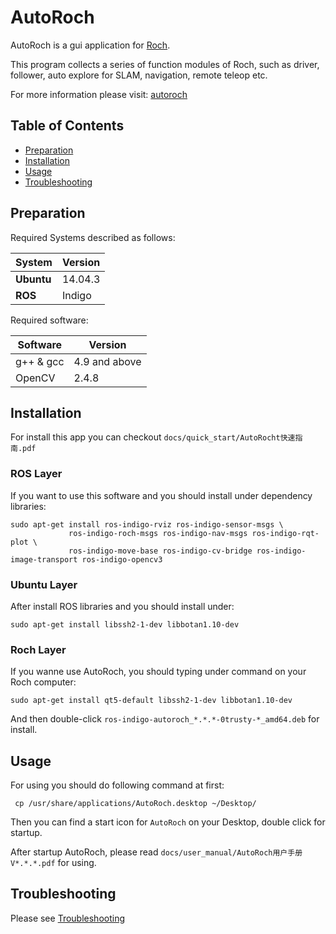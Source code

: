 # AutoRoch

AutoRoch is a gui application for [Roch](http://wiki.ros.org/Robots/Roch).

This program collects a series of function modules of Roch, such as driver, follower, auto explore for SLAM, navigation, remote teleop etc. 

For more information please visit: [autoroch](http://wiki.ros.org/autoroch)

## Table of Contents
* [Preparation](#preparation)
* [Installation](#installation)
* [Usage](#usage)
* [Troubleshooting](#troubleshooting)

## Preparation

Required Systems described as follows:

System | Version | 
---------------- | ----------------- | 
**Ubuntu** | 14.04.3 |
**ROS** | Indigo |

Required software:

Software  | Version  |
--------- | -------- |
g++ & gcc | 4.9 and above |
OpenCV | 2.4.8 |

## Installation

For install this app you can checkout ```docs/quick_start/AutoRocht快速指南.pdf```

### ROS Layer

If you want to use this software and you should install under dependency libraries:
```
sudo apt-get install ros-indigo-rviz ros-indigo-sensor-msgs \
             ros-indigo-roch-msgs ros-indigo-nav-msgs ros-indigo-rqt-plot \
             ros-indigo-move-base ros-indigo-cv-bridge ros-indigo-image-transport ros-indigo-opencv3 
```

### Ubuntu Layer

After install ROS libraries and you should install under:
```
sudo apt-get install libssh2-1-dev libbotan1.10-dev
```

### Roch Layer
If you wanne use AutoRoch, you should typing under command on your Roch computer:
```
sudo apt-get install qt5-default libssh2-1-dev libbotan1.10-dev
```

And then double-click ```ros-indigo-autoroch_*.*.*-0trusty-*_amd64.deb``` for install.

## Usage

For using you should do following command at first:
```
 cp /usr/share/applications/AutoRoch.desktop ~/Desktop/
```

Then you can find a start icon for ```AutoRoch``` on your Desktop, double click for startup.

After startup AutoRoch, please read ```docs/user_manual/AutoRoch用户手册V*.*.*.pdf``` for using.

## Troubleshooting
Please see [Troubleshooting](https://github.com/SawYer-Robotics/AutoRoch/issues/6)
